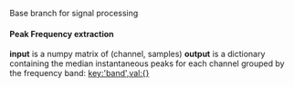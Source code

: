 Base branch for signal processing

#### Peak Frequency extraction
**input** is a numpy matrix of (channel, samples)
**output** is a dictionary containing the median instantaneous peaks for each channel grouped by the frequency band: <key:'band',val:{}>
